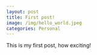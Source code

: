 ```yaml
---
layout: post
title: First post!
image: /img/hello_world.jpeg
categories: Personal
---
```


This is my first post, how exciting!
